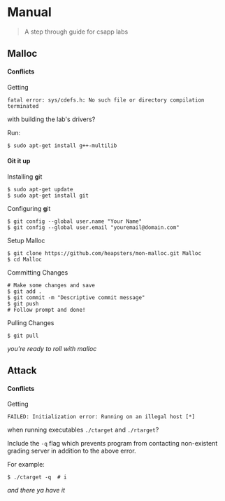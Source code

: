 # Manual

> A step through guide for csapp labs

## Malloc

#### Conflicts

Getting

`fatal error: sys/cdefs.h: No such file or directory compilation terminated`

with building the lab's drivers?

Run:

```
$ sudo apt-get install g++-multilib
```

#### Git it up

Installing **g**it

```
$ sudo apt-get update
$ sudo apt-get install git
```
Configuring **g**it

```
$ git config --global user.name "Your Name"
$ git config --global user.email "youremail@domain.com"
```

Setup Malloc

```
$ git clone https://github.com/heapsters/mon-malloc.git Malloc
$ cd Malloc
```

Committing Changes

```
# Make some changes and save
$ git add .
$ git commit -m "Descriptive commit message"
$ git push
# Follow prompt and done!
```

Pulling Changes

```
$ git pull
```

*you're ready to roll with malloc*

## Attack

#### Conflicts

Getting

```
FAILED: Initialization error: Running on an illegal host [*]
```

when running executables `./ctarget` and `./rtarget`?

Include the `-q` flag which prevents program from contacting non-existent grading server in addition to the above error.

For example:

```
$ ./ctarget -q  # i
```

*and there ya have it*
